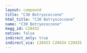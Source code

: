 ```yaml
---
layout: compound
title: "C30 Botryococcene"
html_title: "C30 Botryococcene"
name: "C30 Botryococcene"
kegg_id: C20432
native: false
indirect_only: true
indirect_via: C20433 C20434 C20435
---
```

